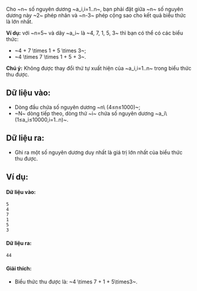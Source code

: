 Cho ~n~ số nguyên dương ~a_i,i=1..n~, bạn phải đặt giữa ~n~ số nguyên dương này ~2~ phép nhân và ~n-3~ phép cộng sao cho kết quả biểu thức là lớn nhất.

**Ví dụ:** với ~n=5~ và dãy ~a_i~ là ~4, 7, 1, 5, 3~ thì bạn có thể có các biểu thức:
- ~4 + 7 \times 1 + 5 \times 3~;
- ~4 \times 7 \times 1 + 5 + 3~.

**Chú ý:** Không được thay đổi thứ tự xuất hiện của ~a_i,i=1..n~ trong biểu thức thu được.

## Dữ liệu vào:
- Dòng đầu chứa số nguyên dương ~n\ (4≤n≤1000)~;
- ~N~ dòng tiếp theo, dòng thứ ~i~ chứa số nguyên dương ~a_i\ (1≤a_i≤10000,i=1..n)~.

## Dữ liệu ra:
- Ghi ra một số nguyên dương duy nhất là giá trị lớn nhất của biểu thức thu được.

## Ví dụ:
#### Dữ liệu vào:
```
5
4
7
1
5
3
```

#### Dữ liệu ra:
```
44
```

#### Giải thích:
- Biểu thức thu được là: ~4 \times 7 + 1 + 5\times3~.